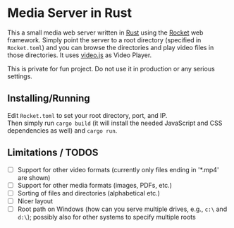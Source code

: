 # Media Server in Rust

This a small media web server written in 
[Rust](https://rust-lang.org) using the [Rocket](https://rocket.rs) 
web framework.  Simply point the server to a root directory (specified
in `Rocket.toml`) and you can browse the directories and play video 
files in those directories.  It uses [video.js](https://videojs.com/) 
as Video Player.

This is private for fun project.  Do not use it in production or any
serious settings.

## Installing/Running

Edit `Rocket.toml` to set your root directory, port, and IP.  
Then simply run `cargo build` (it will install the needed JavaScript
and CSS dependencies as well) and `cargo run`.

## Limitations / TODOS

- [ ] Support for other video formats (currently only files ending 
      in '*.mp4' are shown)
- [ ] Support for other media formats (images, PDFs, etc.)      
- [ ] Sorting of files and directories (alphabetical etc.)
- [ ] Nicer layout
- [ ] Root path on Windows (how can you serve multiple drives, e.g., 
      `c:\` and `d:\`); possibly also for other systems to specify
      multiple roots
